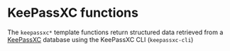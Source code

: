 # KeePassXC functions

The `keepassxc*` template functions return structured data retrieved from a
[KeePassXC](https://keepassxc.org/) database using the KeePassXC CLI
(`keepassxc-cli`)
